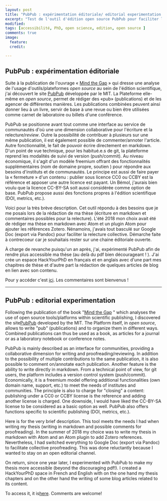 ```yaml
---
layout: post
title: "PubPub : expérimentation éditoriale/ editorial experimentation (fr/en)"
excerpt: "Test de l'outil d'édition open source PubPub pour faciliter la lecture d'une thèse "
modified:
tags: [accessibilité, PhD, open science, edition, open source ]
comments: true
image:
  feature:
  credit:

---
```


## PubPub : expérimentation éditoriale

Suite à la publication de l'ouvrage « [Mind the Gap](https://mindthegap.pubpub.org/) » qui dresse une analyse de l'usage d'outils/plateformes _open source_ au sein de l'édition scientifique, j'ai découvert le site [PubPub](https://www.pubpub.org/) développée par le MIT. La Plateforme elle-même en _open source_, permet de rédiger des «pub» (publications) et de les agencer de différentes manières. Les publications combinées peuvent ainsi donner lieu à un livre, servir de base à une revue ou bien être utilisées comme carnet de laboratoire ou billets d'une conférence.

PubPub se positionne avant tout comme une interface au service de communautés d'où une une dimension collaborative pour l'écriture et la relecture/_review_. Outre la possibilité de contribuer à plusieurs sur une même publication, il est également possible de commenter/annoter l'article.
Autre fonctionnalité, le fait de pouvoir écrire directement en markdown. D'un point de vue technique, pour les habitué.e.s de git, la plateforme reprend les modalités de suivi de version  (push/commit). Au niveau économique, il s'agit d'un modèle freemium offrant des fonctionnalités supplémentaires (nom de domaine propre, soutien ) pour répondre aux besoins d'instituts et de communautés.  Le principe est aussi de faire payer la « fermeture » d'un contenu : publier  sous licence CC0 ou CCBY est la référence et apposer une autre licence est payant. Un Bémol, j'aurais bien voulu que la licence CC-BY-SA soit aussi considérée comme option de base. PubPub propose aussi des fonctions propres à l'édition scientifique (DOI, metrics, etc.).


Voici pour la très brève description. Cet outil répondu à des besoins que je me posais lors de la rédaction de ma thèse (écriture en markdown et commentaires possibles pour la relecture). L'été 2018 mon choix avait été de rédiger ma thèse en markdown avec Atom et un plugin Atom pour ajouter les références Zotero. Nénamoins,  j'avais tout basculé sur Google Doc (export via Pandoc) pour faciliter la relecture collective. Démarche faite à contrecoeur car je souhaitais rester sur une chaine éditoriale ouverte.

À charge de revanche puisqu'un an après, j'ai, expérimenté PubPub afin de rendre plus accessible ma thèse (au delà du pdf bien décourageant ! ). J'ai crée un espace HackYourPhD en français et en anglais avec d'une part mes chapitres de thèse et d'autre part la rédaction de quelques articles de blog en lien avec son contenu.

Pour y accéder c'est [ici](https://phd-cgd.pubpub.org/). Les commentaires sont bienvenus !

----

## PubPub : editorial experimentation

Following the publication of the book "[Mind the Gap](https://mindthegap.pubpub.org/) " which analyses the use of open source tools/platforms within scientific publishing, I discovered the site[PubPub](https://www.pubpub.org/) developed by the MIT. The Platform itself, in _open source_, allows to write "pub" (publications) and to organize them in different ways. Combined publications can thus be used as a book, as articles for a journal or as a laboratory notebook or conference notes.

PubPub is mainly described as an interface for communities, providing a collaborative dimension for writing and proofreading/reviewing. In addition to the possibility of multiple contributions to the same publication, it is also possible to comment on/annotate each publication.
Another feature is the ability to write directly in markdown. From a technical point of view, for git users, the platform includes a version control system (push/commit). Economically, it is a freemium model offering additional functionalities (own domain name, support, etc.) to meet the needs of institutes and communities.  The principle is also to charge for "closing" a content: publishing under a CC0 or CCBY license is the reference and adding another license is charged. One downside, I would have liked the CC-BY-SA license to be considered as a basic option as well. PubPub also offers functions specific to scientific publishing (DOI, metrics, etc.).


Here is for the very brief description. This tool meets the needs I had when writing my thesis (writing in markdown and possible comments for proofreading). In the summer of 2018 my choice was to write my thesis in markdown with Atom and an Atom plugin to add Zotero references. Nevertheless, I had switched everything to Google Doc (export via Pandoc) to facilitate collective proofreading. This was done reluctantly because I wanted to stay on an open editorial channel.

On return, since one year later, I experimented with PubPub to make my thesis more accessible (beyond the discouraging pdf!). I created a HackYourPhD space in French and English with on the one hand my thesis chapters and on the other hand the writing of some blog articles related to its content.

To access it, it is[here](https://phd-cgd.pubpub.org/). Comments are welcome!
